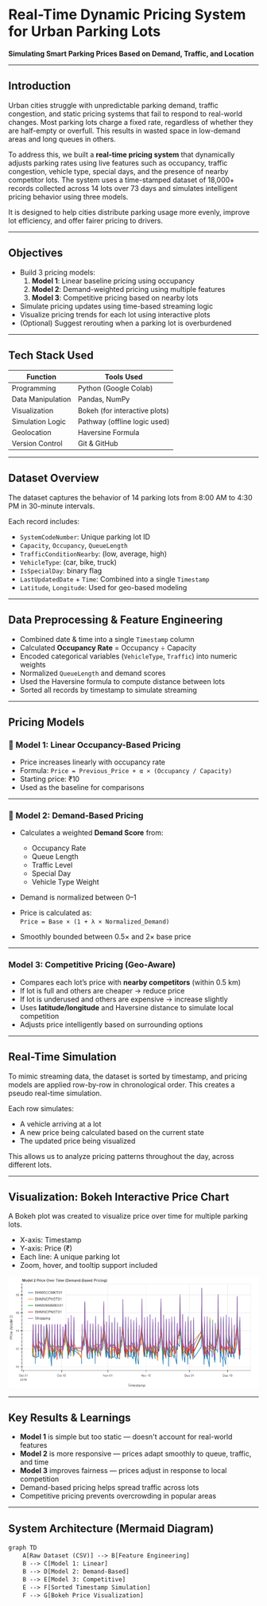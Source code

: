 # Real-Time Dynamic Pricing System for Urban Parking Lots  
**Simulating Smart Parking Prices Based on Demand, Traffic, and Location**

---

## Introduction

Urban cities struggle with unpredictable parking demand, traffic congestion, and static pricing systems that fail to respond to real-world changes. Most parking lots charge a fixed rate, regardless of whether they are half-empty or overfull. This results in wasted space in low-demand areas and long queues in others.

To address this, we built a **real-time pricing system** that dynamically adjusts parking rates using live features such as occupancy, traffic congestion, vehicle type, special days, and the presence of nearby competitor lots. The system uses a time-stamped dataset of 18,000+ records collected across 14 lots over 73 days and simulates intelligent pricing behavior using three models.  

It is designed to help cities distribute parking usage more evenly, improve lot efficiency, and offer fairer pricing to drivers.

---

## Objectives

- Build 3 pricing models:
  1. **Model 1**: Linear baseline pricing using occupancy  
  2. **Model 2**: Demand-weighted pricing using multiple features  
  3. **Model 3**: Competitive pricing based on nearby lots  
- Simulate pricing updates using time-based streaming logic
- Visualize pricing trends for each lot using interactive plots
- (Optional) Suggest rerouting when a parking lot is overburdened

---

## Tech Stack Used

| Function             | Tools Used                      |
|----------------------|----------------------------------|
| Programming          | Python (Google Colab)           |
| Data Manipulation    | Pandas, NumPy                   |
| Visualization        | Bokeh (for interactive plots)   |
| Simulation Logic     | Pathway (offline logic used)    |
| Geolocation          | Haversine Formula               |
| Version Control      | Git & GitHub                    |

---

## Dataset Overview

The dataset captures the behavior of 14 parking lots from 8:00 AM to 4:30 PM in 30-minute intervals.

Each record includes:

- `SystemCodeNumber`: Unique parking lot ID  
- `Capacity`, `Occupancy`, `QueueLength`  
- `TrafficConditionNearby`: (low, average, high)  
- `VehicleType`: (car, bike, truck)  
- `IsSpecialDay`: binary flag  
- `LastUpdatedDate` + `Time`: Combined into a single `Timestamp`  
- `Latitude`, `Longitude`: Used for geo-based modeling

---

## Data Preprocessing & Feature Engineering

- Combined date & time into a single `Timestamp` column  
- Calculated **Occupancy Rate** = Occupancy ÷ Capacity  
- Encoded categorical variables (`VehicleType`, `Traffic`) into numeric weights  
- Normalized `QueueLength` and demand scores  
- Used the Haversine formula to compute distance between lots  
- Sorted all records by timestamp to simulate streaming

---

## Pricing Models

### 🔹 Model 1: Linear Occupancy-Based Pricing

- Price increases linearly with occupancy rate  
- Formula: `Price = Previous_Price + α × (Occupancy / Capacity)`  
- Starting price: ₹10  
- Used as the baseline for comparisons

---

### 🔹 Model 2: Demand-Based Pricing

- Calculates a weighted **Demand Score** from:
  - Occupancy Rate  
  - Queue Length  
  - Traffic Level  
  - Special Day  
  - Vehicle Type Weight  

- Demand is normalized between 0–1  
- Price is calculated as:  
  `Price = Base × (1 + λ × Normalized_Demand)`

- Smoothly bounded between 0.5× and 2× base price

---

### Model 3: Competitive Pricing (Geo-Aware)

- Compares each lot’s price with **nearby competitors** (within 0.5 km)  
- If lot is full and others are cheaper → reduce price  
- If lot is underused and others are expensive → increase slightly  
- Uses **latitude/longitude** and Haversine distance to simulate local competition  
- Adjusts price intelligently based on surrounding options

---

## Real-Time Simulation

To mimic streaming data, the dataset is sorted by timestamp, and pricing models are applied row-by-row in chronological order. This creates a pseudo real-time simulation.

Each row simulates:
- A vehicle arriving at a lot
- A new price being calculated based on the current state
- The updated price being visualized

This allows us to analyze pricing patterns throughout the day, across different lots.

---

## Visualization: Bokeh Interactive Price Chart

A Bokeh plot was created to visualize price over time for multiple parking lots.

- X-axis: Timestamp  
- Y-axis: Price (₹)  
- Each line: A unique parking lot  
- Zoom, hover, and tooltip support included

![Bokeh Plot](./bokeh_plot.png)

---

## Key Results & Learnings

- **Model 1** is simple but too static — doesn't account for real-world features  
- **Model 2** is more responsive — prices adapt smoothly to queue, traffic, and time  
- **Model 3** improves fairness — prices adjust in response to local competition  
- Demand-based pricing helps spread traffic across lots  
- Competitive pricing prevents overcrowding in popular areas

---

## System Architecture (Mermaid Diagram)

```mermaid
graph TD
    A[Raw Dataset (CSV)] --> B[Feature Engineering]
    B --> C[Model 1: Linear]
    B --> D[Model 2: Demand-Based]
    B --> E[Model 3: Competitive]
    E --> F[Sorted Timestamp Simulation]
    F --> G[Bokeh Price Visualization]


